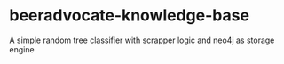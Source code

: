 # beeradvocate-knowledge-base
A simple random tree classifier with scrapper logic and neo4j as storage engine
